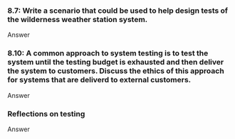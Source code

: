 <h3>8.7: Write a scenario that could be used to help design tests of the wilderness weather station system.</h3>

<p>Answer</p>

<h3>8.10: A common approach to system testing is to test the system until the testing budget is exhausted and then deliver the system to customers. Discuss the ethics of this approach for systems that are deliverd to external customers.</h3>

<p>Answer</p>

<h3>Reflections on testing</h3>

<p>Answer</p>
<a href="http://bowringj.people.cofc.edu/classes/csci%20362/docs/software.testing.introduction.pdf">
